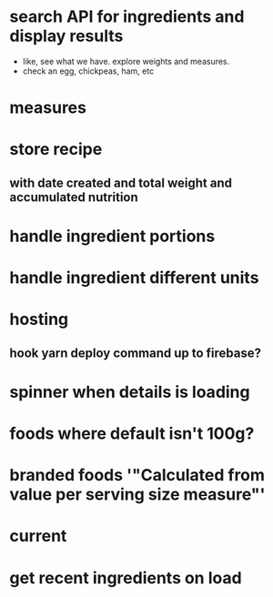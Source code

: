 # search API for ingredients and display results
- like, see what we have.  explore weights and measures.
- check an egg, chickpeas, ham, etc
# measures
# store recipe 
## with date created and total weight and accumulated nutrition
# handle ingredient portions
# handle ingredient different units
# hosting
## hook yarn deploy command up to firebase?
# spinner when details is loading
# foods where default isn't 100g?
# branded foods '"Calculated from value per serving size measure"'


# current
# get recent ingredients on load
